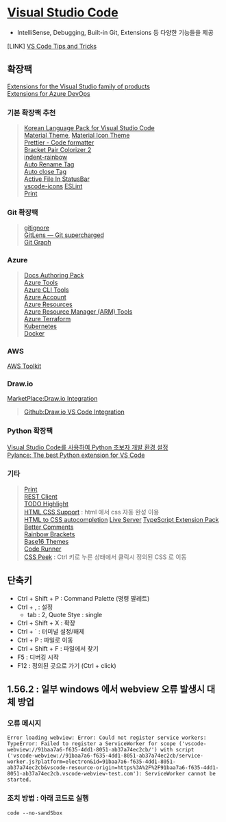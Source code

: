 # [Visual Studio Code](https://code.visualstudio.com/download)  

- IntelliSense, Debugging, Built-in Git, Extensions 등 다양한 기능들을 제공

[LINK]
[VS Code Tips and Tricks](https://github.com/Microsoft/vscode-tips-and-tricks?wt.mc_id=DX_881390#extension-recommendations)

## 확장팩  
[Extensions for the Visual Studio family of products](https://marketplace.visualstudio.com/vscode)  
[Extensions for Azure DevOps](https://marketplace.visualstudio.com/azuredevops)  

### 기본 확장팩 추천  

> [Korean Language Pack for Visual Studio Code](https://marketplace.visualstudio.com/items?itemName=MS-CEINTL.vscode-language-pack-ko)  
> [Material Theme](https://marketplace.visualstudio.com/items?itemName=Equinusocio.vsc-material-theme), [Material Icon Theme](https://marketplace.visualstudio.com/items?itemName=PKief.material-icon-theme)  
> [Prettier - Code formatter](https://marketplace.visualstudio.com/items?itemName=esbenp.prettier-vscode)  
> [Bracket Pair Colorizer 2](https://marketplace.visualstudio.com/items?itemName=CoenraadS.bracket-pair-colorizer-2)  
> [indent-rainbow](https://marketplace.visualstudio.com/items?itemName=oderwat.indent-rainbow)  
> [Auto Rename Tag](https://marketplace.visualstudio.com/items?itemName=formulahendry.auto-rename-tag)  
> [Auto close Tag](https://marketplace.visualstudio.com/items?itemName=formulahendry.auto-close-tag)  
> [Active File In StatusBar](https://marketplace.visualstudio.com/items?itemName=RoscoP.ActiveFileInStatusBar)  
> [vscode-icons](https://marketplace.visualstudio.com/items?itemName=vscode-icons-team.vscode-icons)
> [ESLint](https://marketplace.visualstudio.com/items?itemName=dbaeumer.vscode-eslint)  
> [Print](https://marketplace.visualstudio.com/items?itemName=pdconsec.vscode-print)  

### Git 확장팩  
> [gitignore](https://marketplace.visualstudio.com/items?itemName=codezombiech.gitignore)  
> [GitLens — Git supercharged](https://marketplace.visualstudio.com/items?itemName=eamodio.gitlens)  
> [Git Graph](https://marketplace.visualstudio.com/items?itemName=mhutchie.git-graph)  


### Azure  
> [Docs Authoring Pack](https://marketplace.visualstudio.com/items?itemName=docsmsft.docs-authoring-pack)  
> [Azure Tools](https://marketplace.visualstudio.com/items?itemName=ms-vscode.vscode-node-azure-pack)  
> [Azure CLI Tools](https://marketplace.visualstudio.com/items?itemName=ms-vscode.azurecli)  
> [Azure Account](https://marketplace.visualstudio.com/items?itemName=ms-vscode.azure-account)  
> [Azure Resources](https://marketplace.visualstudio.com/items?itemName=ms-azuretools.vscode-azureresourcegroups)  
> [Azure Resource Manager (ARM) Tools](https://marketplace.visualstudio.com/items?itemName=msazurermtools.azurerm-vscode-tools)  
> [Azure Terraform](https://marketplace.visualstudio.com/items?itemName=ms-azuretools.vscode-azureterraform)  
> [Kubernetes](https://marketplace.visualstudio.com/items?itemName=ms-kubernetes-tools.vscode-kubernetes-tools)  
> [Docker](https://marketplace.visualstudio.com/items?itemName=ms-azuretools.vscode-docker)  

### AWS
[AWS Toolkit](https://marketplace.visualstudio.com/items?itemName=AmazonWebServices.aws-toolkit-vscode)

### Draw.io
[MarketPlace:Draw.io Integration](https://marketplace.visualstudio.com/items?itemName=hediet.vscode-drawio)

> [Github:Draw.io VS Code Integration](https://github.com/hediet/vscode-drawio)


### Python 확장팩  
[Visual Studio Code를 사용하여 Python 초보자 개발 환경 설정](https://docs.microsoft.com/ko-kr/learn/modules/python-install-vscode/)  
[Pylance: The best Python extension for VS Code](https://towardsdatascience.com/pylance-the-best-python-extension-for-vs-code-ae299f35548c)


### 기타
> [Print](https://marketplace.visualstudio.com/items?itemName=pdconsec.vscode-print)  
> [REST Client](https://marketplace.visualstudio.com/items?itemName=humao.rest-client)  
> [TODO Highlight](https://marketplace.visualstudio.com/items?itemName=wayou.vscode-todo-highlight)  
> [HTML CSS Support](https://marketplace.visualstudio.com/items?itemName=ecmel.vscode-html-css) : html 에서 css 자동 완성 이용  
> [HTML to CSS autocompletion](https://marketplace.visualstudio.com/items?itemName=solnurkarim.html-to-css-autocompletion)
> [Live Server](https://marketplace.visualstudio.com/items?itemName=ritwickdey.LiveServer)
> [TypeScript Extension Pack](https://marketplace.visualstudio.com/items?itemName=loiane.ts-extension-pack)  
> [Better Comments](https://marketplace.visualstudio.com/items?itemName=aaron-bond.better-comments)  
> [Rainbow Brackets](https://marketplace.visualstudio.com/items?itemName=2gua.rainbow-brackets)  
> [Base16 Themes](https://marketplace.visualstudio.com/items?itemName=AndrsDC.base16-themes)  
> [Code Runner](https://marketplace.visualstudio.com/items?itemName=formulahendry.code-runner)  
> [CSS Peek](https://marketplace.visualstudio.com/items?itemName=pranaygp.vscode-css-peek) : Ctrl 키로 누른 상태에서 클릭시 정의된 CSS 로 이동  


## 단축키  

- Ctrl + Shift + P : Command Palette (명령 팔레트)
- Ctrl + , : 설정
  - tab : 2, Quote Stye : single
- Ctrl + Shift + X : 확장  
- Ctrl + ` : 터미널 설정/해제
- Ctrl + P : 파일로 이동  
- Ctrl + Shift + F : 파일에서 찾기  
- F5 : 디버깅 시작 
- F12 : 정의된 곳으로 가기 (Ctrl + click) 

## 1.56.2 : 일부 windows 에서 webview 오류 발생시 대체 방업
### 오류 메시지
```
Error loading webview: Error: Could not register service workers: TypeError: Failed to register a ServiceWorker for scope ('vscode-webview://91baa7a6-f635-4dd1-8051-ab37a74ec2cb/') with script ('vscode-webview://91baa7a6-f635-4dd1-8051-ab37a74ec2cb/service-worker.js?platform=electron&id=91baa7a6-f635-4dd1-8051-ab37a74ec2cb&vscode-resource-origin=https%3A%2F%2F91baa7a6-f635-4dd1-8051-ab37a74ec2cb.vscode-webview-test.com'): ServiceWorker cannot be started.
```

### 조치 방법 : 아래 코드로 실행
```
code --no-sandSbox
```